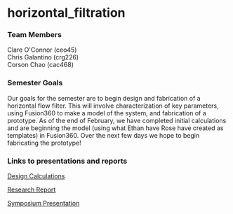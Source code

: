 # horizontal_filtration

### Team Members
Clare O'Connor (ceo45)  
Chris Galantino (crg226)  
Corson Chao (cac468)  

### Semester Goals
Our goals for the semester are to begin design and fabrication of a horizontal flow filter. This will involve characterization of key parameters, using Fusion360 to make a model of the system, and fabrication of a prototype. As of the end of February, we have completed initial calculations and are beginning the model (using what Ethan have Rose have created as templates) in Fusion360. Over the next few days we hope to begin fabricating the prototype!

### Links to presentations and reports
[Design Calculations](https://github.com/AguaClara/horizontal_filtration/blob/master/DimensionalAnalysis.md)

[Research Report](https://github.com/AguaClara/horizontal_filtration/blob/master/Horizontal%20Filtration%20Spring%202018.md)

[Symposium Presentation](https://docs.google.com/presentation/d/1B9jeUxj_URgCusryeDDZGmVc9bsAd1W1RHVjx0p9nFQ/edit#slide=id.g34e219705f_0_67)
